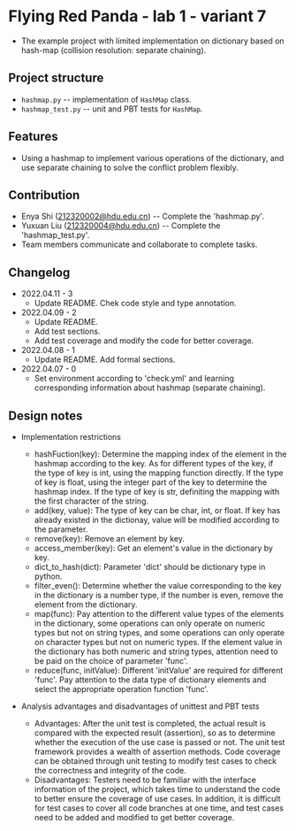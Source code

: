 # Flying Red Panda - lab 1 - variant 7

- The example project with limited implementation on dictionary based
on hash-map (collision resolution: separate chaining).

## Project structure

- `hashmap.py` -- implementation of `HashMap` class.
- `hashmap_test.py` -- unit and PBT tests for `HashMap`.

## Features

- Using a hashmap to implement various operations of the dictionary,
and use separate chaining to solve the conflict problem flexibly.

## Contribution

- Enya Shi (212320002@hdu.edu.cn) -- Complete the 'hashmap.py'.
- Yuxuan Liu (212320004@hdu.edu.cn) -- Complete the 'hashmap_test.py'.
- Team members communicate and collaborate to complete tasks.

## Changelog

- 2022.04.11 - 3
  - Update README. Chek code style and type annotation.
- 2022.04.09 - 2
  - Update README. 
  - Add test sections. 
  - Add test coverage and modify the code for better coverage.
- 2022.04.08 - 1
  - Update README. Add formal sections.
- 2022.04.07 - 0
  - Set environment according to 'check.yml' and learning corresponding information about hashmap (separate chaining).

## Design notes

- Implementation restrictions
  - hashFuction(key): Determine the mapping index of the element in the hashmap according to the key. As for different types of the key, if the type of key is int, using the mapping function directly. If the type of key is float, using the integer part of the key to determine the hashmap index. If the type of key is str, definiting the mapping with the first character of the string.
  - add(key, value): The type of key can be char, int, or float. If key has already existed in the dictionay, value will be modified according to the parameter.
  - remove(key): Remove an element by key.
  - access_member(key): Get an element's value in the dictionary by key.
  - dict_to_hash(dict): Parameter 'dict' should be dictionary type in python.
  - filter_even(): Determine whether the value corresponding to the key in the dictionary is a number type, if the number is even, remove the element from the dictionary.
  - map(func): Pay attention to the different value types of the elements in the dictionary, some operations can only operate on numeric types but not on string types, and some operations can only operate on character types but not on numeric types. If the element value in the dictionary has both numeric and string types, attention need to be paid on the choice of parameter 'func'.
  - reduce(func, initValue): Different 'initValue' are required for different 'func'. Pay attention to the data type of dictionary elements and select the appropriate operation function 'func'.

- Analysis advantages and disadvantages of unittest and PBT tests
  - Advantages: After the unit test is completed, the actual result is compared with the expected result (assertion), so as to determine whether the execution of the use case is passed or not. The unit test framework provides a wealth of assertion methods. Code coverage can be obtained through unit testing to modify test cases to check the correctness and integrity of the code.
  - Disadvantages: Testers need to be familiar with the interface information of the project, which takes time to understand the code to better ensure the coverage of use cases. In addition, it is difficult for test cases to cover all code branches at one time, and test cases need to be added and modified to get better coverage.